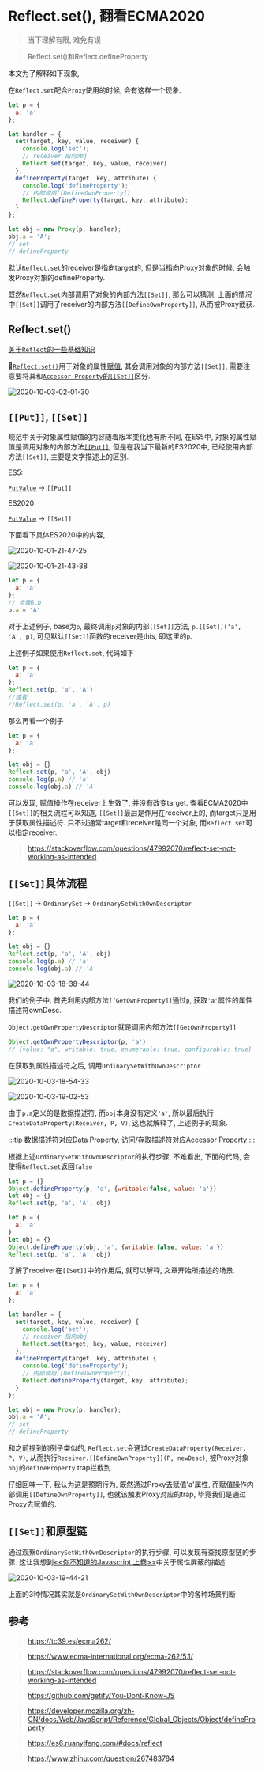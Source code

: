 # Reflect.set(), 翻看ECMA2020

> 当下理解有限, 难免有误

> Reflect.set()和Reflect.defineProperty

本文为了解释如下现象,

在`Reflect.set`配合`Proxy`使用的时候, 会有这样一个现象.

```js
let p = {
  a: 'a'
};

let handler = {
  set(target, key, value, receiver) {
    console.log('set');
    // receiver 指向obj
    Reflect.set(target, key, value, receiver)
  },
  defineProperty(target, key, attribute) {
    console.log('defineProperty');
    // 内部调用[[DefineOwnProperty]]
    Reflect.defineProperty(target, key, attribute);
  }
};

let obj = new Proxy(p, handler);
obj.a = 'A';
// set
// defineProperty
```

默认`Reflect.set`的receiver是指向target的, 但是当指向Proxy对象的时候, 会触发Proxy对象的defineProperty.

既然`Reflect.set`内部调用了对象的内部方法`[[Set]]`, 那么可以猜测, 上面的情况中`[[Set]]`调用了receiver的内部方法`[[DefineOwnProperty]]`, 从而被Proxy截获.

## Reflect.set()

[关于`Reflect`的一些基础知识](https://es6.ruanyifeng.com/#docs/reflect)

[`Reflect.set()`](https://tc39.es/ecma262/#sec-reflect.set)用于对象的属性[赋值](https://tc39.es/ecma262/#sec-assignment-operators-runtime-semantics-evaluation), 其会调用对象的内部方法`[[Set]]`, 需要注意要将其和[`Accessor Property`的`[[Set]]`](https://tc39.es/ecma262/#table-accessor-property-attributes)区分.

![2020-10-03-02-01-30](https://image.fangbinwei.cn/FrontEnd/Javascript/ECMA/reflect_set/2020-10-03-02-01-30_71cc16ab.png)


## `[[Put]]`, `[[Set]]`
规范中关于对象属性赋值的内容随着版本变化也有所不同, 在ES5中, 对象的属性赋值是调用对象的内部方法[`[[Put]]`](https://www.ecma-international.org/ecma-262/5.1/#sec-8.12.5), 但是在我当下最新的ES2020中, 已经使用内部方法`[[Set]]`, 主要是文字描述上的区别.

ES5:

[`PutValue`](https://www.ecma-international.org/ecma-262/5.1/#sec-8.7.2) -> `[[Put]]`

ES2020:

[`PutValue`](https://tc39.es/ecma262/#sec-putvalue) -> `[[Set]]`

下面看下具体ES2020中的内容,

![2020-10-01-21-47-25](https://image.fangbinwei.cn/FrontEnd/Javascript/ECMA/reflect_set/2020-10-01-21-47-25_056671e6.png)

![2020-10-01-21-43-38](https://image.fangbinwei.cn/FrontEnd/Javascript/ECMA/reflect_set/2020-10-01-21-43-38_9136dc11.png)

```js
let p = {
  a: 'a'
};
// 步骤6.b
p.a = 'A'
```

对于上述例子, base为`p`, 最终调用`p`对象的内部`[[Set]]`方法, `p.[[Set]]('a', 'A', p)`, 可见默认`[[Set]]`函数的receiver是this, 即这里的`p`.

上述例子如果使用`Reflect.set`, 代码如下

```js
let p = {
  a: 'a'
};
Reflect.set(p, 'a', 'A')
//或者
//Reflect.set(p, 'a', 'A', p)
```

那么再看一个例子
```js
let p = {
  a: 'a'
};

let obj = {}
Reflect.set(p, 'a', 'A', obj)
console.log(p.a) // 'a'
console.log(obj.a) // 'A'
```

可以发现, 赋值操作在receiver上生效了, 并没有改变target. 查看ECMA2020中`[[Set]]`的相关流程可以知道, `[[Set]]`最后是作用在receiver上的, 而target只是用于获取属性描述符. 只不过通常target和receiver是同一个对象, 而`Reflect.set`可以指定receiver.

> https://stackoverflow.com/questions/47992070/reflect-set-not-working-as-intended

## `[[Set]]`具体流程

`[[Set]]` -> `OrdinarySet` -> `OrdinarySetWithOwnDescriptor`

```js
let p = {
  a: 'a'
};

let obj = {}
Reflect.set(p, 'a', 'A', obj)
console.log(p.a) // 'a'
console.log(obj.a) // 'A'
```
![2020-10-03-18-38-44](https://image.fangbinwei.cn/FrontEnd/Javascript/ECMA/reflect_set/2020-10-03-18-38-44_24b95058.png)

我们的例子中, 首先利用内部方法`[[GetOwnProperty]]`通过`p`, 获取`'a'`属性的属性描述符ownDesc.


`Object.getOwnPropertyDescriptor`就是调用内部方法`[[GetOwnProperty]]`
```js
Object.getOwnPropertyDescriptor(p, 'a')
// {value: "a", writable: true, enumerable: true, configurable: true}
```
在获取到属性描述符之后, 调用`OrdinarySetWithOwnDescriptor`

![2020-10-03-18-54-33](https://image.fangbinwei.cn/FrontEnd/Javascript/ECMA/reflect_set/2020-10-03-18-54-33_0baff27b.png)

![2020-10-03-19-02-53](https://image.fangbinwei.cn/FrontEnd/Javascript/ECMA/reflect_set/2020-10-03-19-02-53_a5d16d5c.png)



由于`p.a`定义的是数据描述符, 而`obj`本身没有定义`'a'`, 所以最后执行`CreateDataProperty(Receiver, P, V)`, 这也就解释了, 上述例子的现象.

:::tip
数据描述符对应Data Property, 访问/存取描述符对应Accessor Property
:::

根据上述`OrdinarySetWithOwnDescriptor`的执行步骤, 不难看出, 下面的代码, 会使得`Reflect.set`返回`false`

```js
let p = {}
Object.defineProperty(p, 'a', {writable:false, value: 'a'})
let obj = {}
Reflect.set(p, 'a', 'A', obj)
```

```js
let p = {
  a: 'a'
}
let obj = {}
Object.defineProperty(obj, 'a', {writable:false, value: 'a'})
Reflect.set(p, 'a', 'A', obj)
```

了解了receiver在`[[Set]]`中的作用后, 就可以解释, 文章开始所描述的场景.

```js
let p = {
  a: 'a'
};

let handler = {
  set(target, key, value, receiver) {
    console.log('set');
    // receiver 指向obj
    Reflect.set(target, key, value, receiver)
  },
  defineProperty(target, key, attribute) {
    console.log('defineProperty');
    // 内部调用[[DefineOwnProperty]]
    Reflect.defineProperty(target, key, attribute);
  }
};

let obj = new Proxy(p, handler);
obj.a = 'A';
// set
// defineProperty
```

和之前提到的例子类似的, `Reflect.set`会通过`CreateDataProperty(Receiver, P, V)`, 从而执行`Receiver.[[DefineOwnProperty]](P, newDesc)`,  被Proxy对象`obj`的`defineProperty` trap拦截到.

仔细回味一下, 我认为这是预期行为, 既然通过Proxy去赋值'a'属性, 而赋值操作内部调用`[[DefineOwnProperty]]`, 也就该触发Proxy对应的trap, 毕竟我们是通过Proxy去赋值的.

## `[[Set]]`和原型链

通过观察`OrdinarySetWithOwnDescriptor`的执行步骤, 可以发现有查找原型链的步骤. 这让我想到[<<你不知道的Javascript 上卷>>](https://github.com/getify/You-Dont-Know-JS/blob/1ed-zh-CN/this%20%26%20object%20prototypes/ch5.md#%E8%AE%BE%E7%BD%AE%E4%B8%8E%E9%81%AE%E8%94%BD%E5%B1%9E%E6%80%A7)中关于属性屏蔽的描述.

![2020-10-03-19-44-21](https://image.fangbinwei.cn/FrontEnd/Javascript/ECMA/reflect_set/2020-10-03-19-44-21_39763eee.png)

上面的3种情况其实就是`OrdinarySetWithOwnDescriptor`中的各种场景判断



## 参考

> https://tc39.es/ecma262/

> https://www.ecma-international.org/ecma-262/5.1/

> https://stackoverflow.com/questions/47992070/reflect-set-not-working-as-intended

> https://github.com/getify/You-Dont-Know-JS

> https://developer.mozilla.org/zh-CN/docs/Web/JavaScript/Reference/Global_Objects/Object/defineProperty

> https://es6.ruanyifeng.com/#docs/reflect

> https://www.zhihu.com/question/267483784